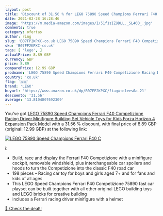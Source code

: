 ```yaml
---
layout: post
title: 'Discount of 31.56 % for LEGO 75890 Speed Champions Ferrari F40 C'
date: 2021-02-28 16:28:46
image: 'https://m.media-amazon.com/images/I/51f1zIZ9DLL._SL400_.jpg'
comments: true
category: ofertas
author: ring
slug: 'B07FP2KPXC-co.uk LEGO 75890 Speed Champions Ferrari F40 Competizione...'
sku: 'B07FP2KPXC-co.uk'
tags: [ 'lego', ]
actualPrice: 8.89 GBP
currency: GBP
price: 8.89
comparePrice: 12.99 GBP
prodname: 'LEGO 75890 Speed Champions Ferrari F40 Competizione Racing Driver Minifigure Building Set  Vehicle Toys for Kids  Forza Horizon 4 Expansion Pack Model'
country: 'co.uk'
flag: '🇬🇧'
brand: 'LEGO'
buyurl: 'https://www.amazon.co.uk/dp/B07FP2KPXC/?tag=tolees0a-21'
descuento: '31.56'
average: '13.8104807692309'
---
```


You've got [LEGO 75890 Speed Champions Ferrari F40 Competizione Racing Driver Minifigure Building Set  Vehicle Toys for Kids  Forza Horizon 4 Expansion Pack Model](https://www.amazon.co.uk/dp/B07FP2KPXC/?tag=tolees0a-21) with a  31.56 % discount, with final price of 8.89 GBP (original: 12.99 GBP) at the following link:

[![LEGO 75890 Speed Champions Ferrari F40 C](https://m.media-amazon.com/images/I/51f1zIZ9DLL._SL400_.jpg)](https://www.amazon.co.uk/dp/B07FP2KPXC/?tag=tolees0a-21)

ℹ️:

- Build, race and display the Ferrari F40 Competizione with a minifigure cockpit, removable windshield, plus interchangeable car spoilers and hoods to turn the Competizione into the classic F40 road car
- 198 pieces – Racing car toy for boys and girls aged 7+ and for fans and kids of all ages
- This LEGO Speed Champions Ferrari F40 Competizione 75890 fast car playset can be built together with all other original LEGO building toys and LEGO bricks for creative building
- Includes a Ferrari racing driver minifigure with a helmet

[🛒 Check the deal!!](https://www.amazon.co.uk/dp/B07FP2KPXC/?tag=tolees0a-21)
